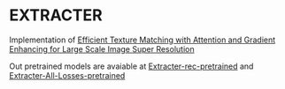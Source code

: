 # EXTRACTER

Implementation of [Efficient Texture Matching with Attention and Gradient Enhancing for Large Scale Image Super Resolution](https://paperswithcode.com/paper/extracter-efficient-texture-matching-with)



Out pretrained models are avaiable at [Extracter-rec-pretrained](https://drive.google.com/file/d/1n8jLzbQUxWUCmuw2sz17IJa-ubUonCAw/view?usp=sharing) and [Extracter-All-Losses-pretrained](https://drive.google.com/file/d/1C0xT8vJWqdaz8IdtYd8xuxYD3rTAmzNf/view?usp=sharing)



